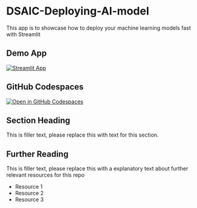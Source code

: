 #  DSAIC-Deploying-AI-model


This app is to showcase how to deploy your machine learning models fast with Streamlit

## Demo App

[![Streamlit App](https://static.streamlit.io/badges/streamlit_badge_black_white.svg)](https://DSAIC-Deploying-AI-model.streamlit.app/)

## GitHub Codespaces

[![Open in GitHub Codespaces](https://github.com/codespaces/badge.svg)](https://codespaces.new/streamlit/app-starter-kit?quickstart=1)

## Section Heading

This is filler text, please replace this with text for this section.

## Further Reading

This is filler text, please replace this with a explanatory text about further relevant resources for this repo
- Resource 1
- Resource 2
- Resource 3
